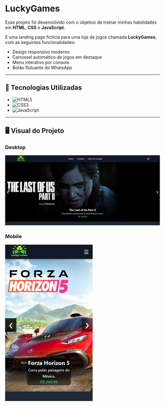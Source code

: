 # LuckyGames

Esse projeto foi desenvolvido com o objetivo de treinar minhas habilidades em **HTML**, **CSS** e **JavaScript**.

É uma landing page fictícia para uma loja de jogos chamada **LuckyGames**, com as seguintes funcionalidades:
- Design responsivo moderno
- Carrossel automático de jogos em destaque
- Menu interativo por console
- Botão flutuante do WhatsApp

---

## 🧰 Tecnologias Utilizadas

- ![HTML5](https://img.shields.io/badge/HTML5-E34F26?style=for-the-badge&logo=html5&logoColor=white )
- ![CSS3](https://img.shields.io/badge/CSS3-1572B6?style=for-the-badge&logo=css3&logoColor=white )
- ![JavaScript](https://img.shields.io/badge/JavaScript-323330?style=for-the-badge&logo=javascript&logoColor=F7DF1E )

---

## 🖥️ Visual do Projeto

### Desktop

![LuckyGames - Versão Desktop](https://raw.githubusercontent.com/luchs8/Lucky-Games/main/img/LuckygamesDesktop.png )

### Mobile

![LuckyGames - Versão Mobile](https://raw.githubusercontent.com/luchs8/Lucky-Games/main/img/LuckyGamesMobile2.png)
